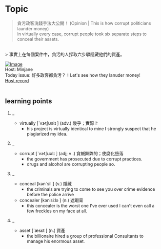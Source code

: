 # Topic

> 貪污政客洗錢手法大公開！ (Opinion | This is how corrupt politicians launder money) <br>
> In virtually every case, corrupt people took six separate steps to conceal their assets.
 <br>
> 事實上在每個案件中，貪污的人採取六步驟隱藏他們的資產。

 <br>

[![Image](https://cdn.voicetube.com/assets/thumbnails/Fw2K_RCxwf8.jpg)](https://www.youtube.com/embed/Fw2K_RCxwf8?rel=0&showinfo=0&cc_load_policy=0&controls=1&autoplay=1&iv_load_policy=3&playsinline=1&wmode=transparent&start=27&end=36&enablejsapi=1&origin=https://tw.voicetube.com&widgetid=1)<br>
Host: Minjane
<br>Today issue: 好多政客都貪污？！Let's see how they lanuder money!
<br>
[Host record](https://cdn.voicetube.com/everyday_records/4699/1601349904.mp3)
<br><br>
## learning points
1. _
	* virtually [ˋvɝtʃʊəlɪ ] (adv.) 幾乎；實際上
		- his project is virtually identical to mine I strongly suspect that he plagiarized my idea.

2. _
	* corrupt   [ˋvɝtʃʊəlɪ  ] (adj; v .) 貪贓舞弊的；使腐化墮落
		- the government has prosecuted due to corrupt practices.
		- drugs and alcohol are corrupting people so.

3. _
	* conceal [kənˋsil  ] (v.) 隱藏
		- the criminals are trying to come to see you over crime evidence before the police arrive
	* concealer [kənˈsiːlə ] (n.) 遮瑕膏
		- this concealer is the worst one I've ever used I can't even call a few freckles on my face at all.

4. _
	* asset [ˋæsɛt  ] (n.) 資產
		- the billionaire hired a group of professional Consultants to manage his enormous asset.
